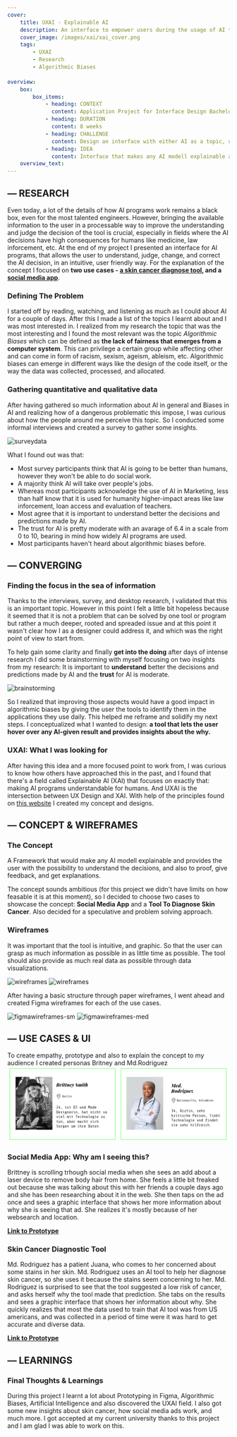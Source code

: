 ```yaml
---
cover:
    title: UXAI - Explainable AI 
    description: An interface to empower users during the usage of AI technologies. A research and design project made for my application to my university. 
    cover_image: /images/xai/xai_cover.png
    tags: 
        - UXAI 
        - Research
        - Algorithmic Biases

overview: 
    box:
        box_items:  
            - heading: CONTEXT
              content: Application Project for Interface Design Bachelor
            - heading: DURATION
              content: 8 weeks
            - heading: CHALLENGE
              content: Design an interface with either AI as a topic, using the approach of problem solving, speculating, design research or artistic practice.  
            - heading: IDEA 
              content: Interface that makes any AI modell explainable and provides the user with the possibility to understand the decisions, and also to proof, give feedback, and get explanations.
    overview_text:
---
```

## — RESEARCH

Even today, a lot of the details of how AI programs work remains a black box, even for the most talented engineers. However, bringing the available information to the user in a processable way to improve the understanding and judge the decision of the tool is crucial, especially in fields where the AI decisions have high consequences for humans like medicine, law inforcement, etc. At the end of my project I presented an interface for AI programs, that allows the user to understand, judge, change, and correct the AI decision, in an intuitive, user friendly way. For the explanation of the concept I focused on **two use cases - [a skin cancer diagnose tool](https://www.figma.com/proto/Y2j3vL5AQ0YHCHpXDh5krQ/medicine-Copy?page-id=0%3A1&node-id=123%3A385&viewport=325%2C48%2C0.04&scaling=scale-down&starting-point-node-id=123%3A385&show-proto-sidebar=1), and a [social media app](https://www.figma.com/proto/fayNazn9WiG2msZdxPuFfx/instagram-Copy?page-id=0%3A1&node-id=188%3A1307&viewport=325%2C48%2C0.11&scaling=scale-down&starting-point-node-id=188%3A1307)**.

### Defining The Problem

I started off by reading, watching, and listening as much as I could about AI for a couple of days. After this I made a list of the topics I learnt about and I was most interested in. I realized from my research the topic that was the most interesting and I found the most relevant was the topic *Algorithmic Biases* which can be defined as **the lack of fairness that emerges from a computer system**. This can privilege a certain group while affecting other and can come in form of racism, sexism, ageism, ableism, etc. Algorithmic biases can emerge in different ways like the design of the code itself, or the way the data was collected, processed, and allocated.

### Gathering quantitative and qualitative data

After having gathered so much information about AI in general and Biases in AI and realizing how of a dangerous problematic this impose, I was curious about how the people around me perceive this topic. So I conducted some informal interviews and created a survey to gather some insights.

![surveydata](/images/xai/xai_survey.png)

What I found out was that:

- Most survey participants think that AI is going to be better than humans, however they won't be able to do social work.
- A majority think AI will take over people's jobs.
- Whereas most participants acknowledge the use of AI in Marketing, less than half know that it is used for humanity higher-impact areas like law inforcement, loan access and evaluation of teachers.
- Most agree that it is important to understand better the decisions and predictions made by AI.
- The trust for AI is pretty moderate with an avarage of 6.4 in a scale from 0 to 10, bearing in mind how widely AI programs are used.
- Most participants haven't heard about algorithmic biases before.

## — CONVERGING

### Finding the focus in the sea of information

Thanks to the interviews, survey, and desktop research, I validated that this is an important topic. However in this point I felt a little bit hopeless because it seemed that it is not a problem that can be solved by one tool or program but rather a much deeper, rooted and spreaded issue and at this point it wasn't clear how I as a designer could address it, and which was the right point of view to start from.

To help gain some clarity and finally **get into the doing** after days of intense research I did some brainstorming with myself focusing on two insights from my research: It is important to **understand** better the decisions and predictions made by AI and the **trust** for AI is moderate.

![brainstorming](/images/xai/xai_brainstorming.png)

So I realized that improving those aspects would have a good impact in algorithmic biases by giving the user the tools to identify them in the applications they use daily. This helped me reframe and solidify my next steps. I conceptualized what I wanted to design: **a tool that lets the user hover over any AI-given result and provides insights about the why.**

### UXAI: What I was looking for

After having this idea and a more focused point to work from, I was curious to know how others have approached this in the past, and I found that there's a field called Explainable AI (XAI) that focuses on exactly that: making AI programs understandable for humans. And UXAI is the intersection between UX Design and XAI. With help of the principles found on [this website](https://www.uxai.design/) I created my concept and designs.

## — CONCEPT & WIREFRAMES

### The Concept

A Framework that would make any AI modell explainable and provides the user with the possibility to understand the decisions, and also to proof, give feedback, and get explanations.

The concept sounds ambitious (for this project we didn't have limits on how feasable it is at this moment), so I decided to choose two cases to showcase the concept: **Social Media App** and a **Tool To Diagnose Skin Cancer**. Also decided for a speculative and problem solving approach.

### Wireframes

It was important that the tool is intuitive, and graphic. So that the user can grasp as much information as possible in as little time as possible. The tool should also provide as much real data as possible through data visualizations.

![wireframes](/images/xai/xai_paperwireframesmed.png)
![wireframes](/images/xai/xai_paperwireframessm.png)

After having a basic structure through paper wireframes, I went ahead and created Figma wireframes for each of the use cases. 

![figmawireframes-sm](/images/xai/xai_wireframessm.png)
![figmawireframes-med](/images/xai/xai_wireframesmed.png)

## — USE CASES & UI

To create empathy, prototype and also to explain the concept to my audience I created personas Britney and Md.Rodriguez
![personas](/public/images/xai/personas.png)

### Social Media App: Why am I seeing this?
 
Brittney is scrolling trhough social media when she sees an add about a laser device to remove body hair from home. She feels a little bit freaked out because she was talking about this with her friends a couple days ago and she has been researching about it in the web. She then taps on the ad once and sees a graphic interface that shows her more information about why she is seeing that ad. She realizes it's mostly because of her websearch and location.

[**Link to Prototype**](https://www.figma.com/proto/fayNazn9WiG2msZdxPuFfx/instagram-Copy?page-id=0%3A1&node-id=188%3A1307&viewport=325%2C48%2C0.11&scaling=scale-down&starting-point-node-id=188%3A1307)

### Skin Cancer Diagnostic Tool

Md. Rodriguez has a patient Juana, who comes to her concerned about some stains in her skin. Md. Rodriguez uses an AI tool to help her diagnose skin cancer, so she uses it because the stains seem concerning to her. Md. Rodriguez is surprised to see that the tool suggested a low risk of cancer, and asks herself why the tool made that prediction. She tabs on the results and sees a graphic interface that shows her information about why. She quickly realizes that most the data used to train that AI tool was from US americans, and was collected in a period of time were it was hard to get accurate and diverse data.

[**Link to Prototype**](https://www.figma.com/proto/Y2j3vL5AQ0YHCHpXDh5krQ/medicine-Copy?page-id=0%3A1&node-id=123%3A385&viewport=325%2C48%2C0.04&scaling=scale-down&starting-point-node-id=123%3A385&show-proto-sidebar=1)

## — LEARNINGS

### Final Thoughts & Learnings

During this project I learnt a lot about Prototyping in Figma, Algorithmic Biases, Artificial Intelligence and also discovered the UXAI field. I also got some new insights about skin cancer, how social media ads work, and much more. I got accepted at my current university thanks to this project and I am glad I was able to work on this.